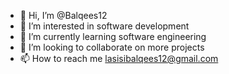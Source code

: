 - 👋 Hi, I’m @Balqees12
- 👀 I’m interested in software development 
- 🌱 I’m currently learning software engineering 
- 💞️ I’m looking to collaborate on more projects
- 📫 How to reach me lasisibalqees12@gmail.com 

<!---
Balqees12/Balqees12 is a ✨ special ✨ repository because its `README.md` (this file) appears on your GitHub profile.
You can click the Preview link to take a look at your changes.
--->
